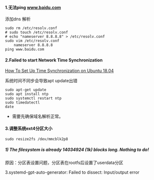#### 1.无法ping www.baidu.com

添加dns 解析

```shell
sudo rm /etc/resolv.conf
# sudo touch /etc/resolv.conf
# echo "nameserver 8.8.8.8" > /etc/resolv.conf
sudo vim /etc/resolv.conf
	nameserver 8.8.8.8
ping www.baidu.com
```



#### 2.Failed to start Network Time Synchronization

[How To Set Up Time Synchronization on Ubuntu 18.04](https://www.digitalocean.com/community/tutorials/how-to-set-up-time-synchronization-on-ubuntu-18-04)

系统时间不同步会导致apt update出错

```shell
sudo apt-get update
sudo apt install ntp
sudo systemctl restart ntp
sudo timedatectl
date
```

- 需要先确保域名解析正常。



#### 3.调整系统ext4分区大小

```shell
sudo resize2fs /dev/mmcblk2p8
```

##### 1) The filesystem is already 14034924 (1k) blocks long.  Nothing to do!

原因：分区表设置问题，分区表在rootfs后设置了userdata分区





3.systemd-gpt-auto-generator: Failed to dissect: Input/output error